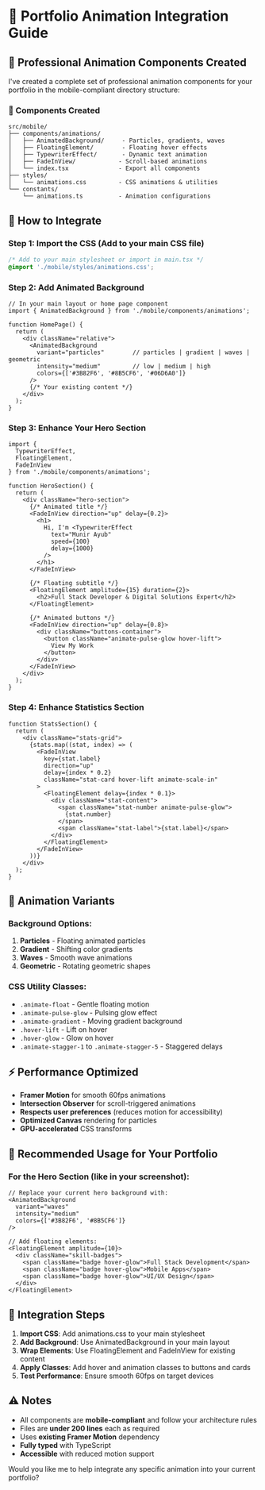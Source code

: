 # 🎨 Portfolio Animation Integration Guide

## 🎯 Professional Animation Components Created

I've created a complete set of professional animation components for your portfolio in the mobile-compliant directory structure:

### 📁 Components Created
```
src/mobile/
├── components/animations/
│   ├── AnimatedBackground/     - Particles, gradients, waves
│   ├── FloatingElement/        - Floating hover effects
│   ├── TypewriterEffect/       - Dynamic text animation
│   ├── FadeInView/            - Scroll-based animations
│   └── index.tsx              - Export all components
├── styles/
│   └── animations.css         - CSS animations & utilities
└── constants/
    └── animations.ts          - Animation configurations
```

## 🚀 How to Integrate

### Step 1: Import the CSS (Add to your main CSS file)
```css
/* Add to your main stylesheet or import in main.tsx */
@import './mobile/styles/animations.css';
```

### Step 2: Add Animated Background
```tsx
// In your main layout or home page component
import { AnimatedBackground } from './mobile/components/animations';

function HomePage() {
  return (
    <div className="relative">
      <AnimatedBackground 
        variant="particles"        // particles | gradient | waves | geometric
        intensity="medium"         // low | medium | high
        colors={['#3B82F6', '#8B5CF6', '#06D6A0']}
      />
      {/* Your existing content */}
    </div>
  );
}
```

### Step 3: Enhance Your Hero Section
```tsx
import { 
  TypewriterEffect, 
  FloatingElement, 
  FadeInView 
} from './mobile/components/animations';

function HeroSection() {
  return (
    <div className="hero-section">
      {/* Animated title */}
      <FadeInView direction="up" delay={0.2}>
        <h1>
          Hi, I'm <TypewriterEffect 
            text="Munir Ayub" 
            speed={100}
            delay={1000}
          />
        </h1>
      </FadeInView>

      {/* Floating subtitle */}
      <FloatingElement amplitude={15} duration={2}>
        <h2>Full Stack Developer & Digital Solutions Expert</h2>
      </FloatingElement>

      {/* Animated buttons */}
      <FadeInView direction="up" delay={0.8}>
        <div className="buttons-container">
          <button className="animate-pulse-glow hover-lift">
            View My Work
          </button>
        </div>
      </FadeInView>
    </div>
  );
}
```

### Step 4: Enhance Statistics Section
```tsx
function StatsSection() {
  return (
    <div className="stats-grid">
      {stats.map((stat, index) => (
        <FadeInView 
          key={stat.label}
          direction="up" 
          delay={index * 0.2}
          className="stat-card hover-lift animate-scale-in"
        >
          <FloatingElement delay={index * 0.1}>
            <div className="stat-content">
              <span className="stat-number animate-pulse-glow">
                {stat.number}
              </span>
              <span className="stat-label">{stat.label}</span>
            </div>
          </FloatingElement>
        </FadeInView>
      ))}
    </div>
  );
}
```

## 🎨 Animation Variants

### Background Options:
1. **Particles** - Floating animated particles
2. **Gradient** - Shifting color gradients  
3. **Waves** - Smooth wave animations
4. **Geometric** - Rotating geometric shapes

### CSS Utility Classes:
- `.animate-float` - Gentle floating motion
- `.animate-pulse-glow` - Pulsing glow effect
- `.animate-gradient` - Moving gradient background
- `.hover-lift` - Lift on hover
- `.hover-glow` - Glow on hover
- `.animate-stagger-1` to `.animate-stagger-5` - Staggered delays

## ⚡ Performance Optimized

- **Framer Motion** for smooth 60fps animations
- **Intersection Observer** for scroll-triggered animations
- **Respects user preferences** (reduces motion for accessibility)
- **Optimized Canvas** rendering for particles
- **GPU-accelerated** CSS transforms

## 🎯 Recommended Usage for Your Portfolio

### For the Hero Section (like in your screenshot):
```tsx
// Replace your current hero background with:
<AnimatedBackground 
  variant="waves" 
  intensity="medium"
  colors={['#3B82F6', '#8B5CF6']}
/>

// Add floating elements:
<FloatingElement amplitude={10}>
  <div className="skill-badges">
    <span className="badge hover-glow">Full Stack Development</span>
    <span className="badge hover-glow">Mobile Apps</span>
    <span className="badge hover-glow">UI/UX Design</span>
  </div>
</FloatingElement>
```

## 🔧 Integration Steps

1. **Import CSS**: Add animations.css to your main stylesheet
2. **Add Background**: Use AnimatedBackground in your main layout
3. **Wrap Elements**: Use FloatingElement and FadeInView for existing content
4. **Apply Classes**: Add hover and animation classes to buttons and cards
5. **Test Performance**: Ensure smooth 60fps on target devices

## ⚠️ Notes

- All components are **mobile-compliant** and follow your architecture rules
- Files are **under 200 lines** each as required
- Uses **existing Framer Motion** dependency
- **Fully typed** with TypeScript
- **Accessible** with reduced motion support

Would you like me to help integrate any specific animation into your current portfolio?
